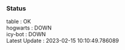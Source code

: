 ### Status


table : OK  
hogwarts : DOWN  
icy-bot : DOWN  
Latest Update : 2023-02-15 10:10:49.786089

